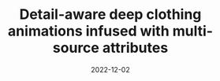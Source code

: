 ---
title: "Detail-aware deep clothing animations infused with multi-source attributes"
collection: publications
permalink: /publication/2022-detail-aware
date: 2022-12-02
venue: 'Computer Graphics Forum'
# paperurl: '/files/pdf/research/Turning the Lights on.pdf'
# link: 'https://visualcomputing.jp/program/oral/#paper_06'
citation: '<a href="https://li-tianxing.github.io/">Tianxing Li</a>, Rui Shi, <a href="https://graphics.c.u-tokyo.ac.jp/hp/kanai/">Takashi Kanai</a>. <i>Computer Graphics Forum (Forwarded by Eurographics 2022)</i>, 2022, Accepted.'
---